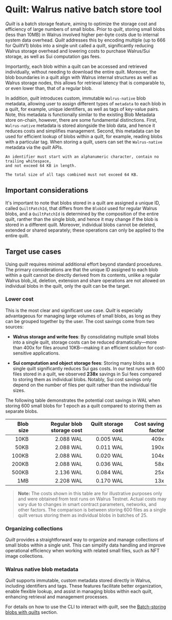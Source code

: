 # Quilt: Walrus native batch store tool

*Quilt* is a batch storage feature, aiming to optimize the storage cost and efficiency of large
numbers of small blobs. Prior to *quilt*, storing small blobs (less than 10MB) in Walrus
involved higher per-byte costs due to internal system data overhead. *Quilt* addresses this by
encoding multiple (up to 666 for QuiltV1) blobs into a single unit called a quilt, significantly
reducing Walrus storage overhead and lowering costs to purchase Walrus/Sui storage, as well as Sui
computation gas fees.

Importantly, each blob within a quilt can be accessed and retrieved individually, without needing
to download the entire quilt. Moreover, the blob boundaries in a quilt align with Walrus
internal structures as well as Walrus storage nodes, this allows for retrieval latency that is
comparable to, or even lower than, that of a regular blob.

In addition, *quilt* introduces custom, immutable `Walrus-native` blob metadata, allowing user to
assign different types of `metadata` to each blob in a quilt, for example, unique identifiers, as
well as tags of key-value pairs. Note, this metadata is functionally similar to the existing
Blob Metadata store on-chain, however, there are some fundamental distinctions. First,
`Walrus-native` metadata is stored alongside the blob data, and hence it reduces costs and
simplifies management. Second, this metadata can be used for efficient lookup of blobs within a
quilt, for example, reading blobs with a particular tag. When storing a quilt, users can set
the `Walrus-native` metadata via the *quilt* APIs.

```admonish warning
An identifier must start with an alphanumeric character, contain no trailing whitespace,
and not exceed 64 KB in length.

The total size of all tags combined must not exceed 64 KB.
```

## Important considerations

It's important to note that blobs stored in a quilt are assigned a unique ID, called `QuiltPatchId`,
that differs from the `BlobId` used for regular Walrus blobs, and a `QuiltPatchId` is determined by
the composition of the entire quilt, ranther than the single blob, and hence it may change if the
blob is stored in a different quilt. Moreover, individual blobs cannot be deleted, extended or shared
separately; these operations can only be applied to the entire quilt.

## Target use cases

Using *quilt* requires minimal additional effort beyond standard procedures. The primary
considerations are that the unique ID assigned to each blob within a quilt cannot be
directly derived from its contents, unlike a regular Walrus blob_id, deletion, extension
and share operations are not allowed on individual blobs in the quilt, only the quilt
can be the target.

### Lower cost

This is the most clear and significant use case. *Quilt* is especially advantageous for
managing large volumes of small blobs, as long as they can be grouped together by the
user. The cost savings come from two sources:

- **Walrus storage and write fees**: By consolidating multiple small blobs into a single
    quilt, storage costs can be reduced dramatically—more than 400x for files around 10KB—making
    it an efficient solution for cost-sensitive applications.

- **Sui computation and object storage fees**: Storing many blobs as a single quilt
    significantly reduces Sui gas costs. In our test runs with 600 files stored in a quilt,
    we observed **238x** savings in Sui fees compared to storing them as individual blobs.
    Notably, Sui cost savings only depend on the number of files per quilt rather than the
    individual file sizes.

The following table demonstrates the potential cost savings in WAL when storing 600 small
blobs for 1 epoch as a quilt compared to storing them as separate blobs.

| Blob size | Regular blob storage cost | Quilt storage cost | Cost saving factor |
|----------:|--------------------------:|-------------------:|-------------------:|
|      10KB |                 2.088 WAL |          0.005 WAL |               409x |
|      50KB |                 2.088 WAL |          0.011 WAL |               190x |
|     100KB |                 2.088 WAL |          0.020 WAL |               104x |
|     200KB |                 2.088 WAL |          0.036 WAL |                58x |
|     500KB |                 2.136 WAL |          0.084 WAL |                25x |
|       1MB |                 2.208 WAL |          0.170 WAL |                13x |

> **Note:** The costs shown in this table are for illustrative purposes only and were obtained
> from test runs on Walrus Testnet. Actual costs may vary due to changes in smart contract
> parameters, networks, and other factors. The comparison is between storing 600 files as a single
> quilt versus storing them as individual blobs in batches of 25.

### Organizing collections

*Quilt* provides a straightforward way to organize and manage collections of small blobs
within a single unit. This can simplify data handling and improve operational efficiency
when working with related small files, such as NFT image collections.

### Walrus native blob metadata

*Quilt* supports immutable, custom metadata stored directly in Walrus, including
identifiers and tags. These features facilitate better organization, enable flexible
lookup, and assist in managing blobs within each quilt, enhancing retrieval and
management processes.

For details on how to use the CLI to interact with *quilt*, see the
[Batch-storing blobs with quilts](./client-cli.md#batch-storing-blobs-with-quilt) section.
